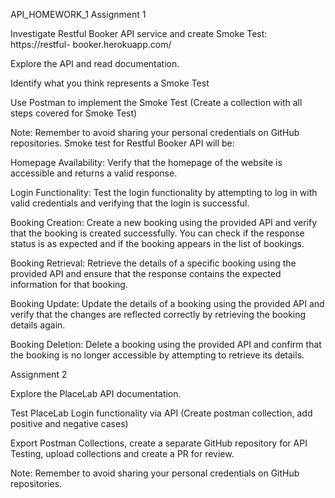 API_HOMEWORK_1
Assignment 1

Investigate Restful Booker API service and create Smoke Test: https://restful- booker.herokuapp.com/

Explore the API and read documentation.

Identify what you think represents a Smoke Test

Use Postman to implement the Smoke Test (Create a collection with all steps covered for Smoke Test)

Note: Remember to avoid sharing your personal credentials on GitHub repositories.
Smoke test for Restful Booker API will be:

Homepage Availability: Verify that the homepage of the website is accessible and returns a valid response.

Login Functionality: Test the login functionality by attempting to log in with valid credentials and verifying that the login is successful.

Booking Creation: Create a new booking using the provided API and verify that the booking is created successfully. You can check if the response status is as expected and if the booking appears in the list of bookings.

Booking Retrieval: Retrieve the details of a specific booking using the provided API and ensure that the response contains the expected information for that booking.

Booking Update: Update the details of a booking using the provided API and verify that the changes are reflected correctly by retrieving the booking details again.

Booking Deletion: Delete a booking using the provided API and confirm that the booking is no longer accessible by attempting to retrieve its details.

Assignment 2

Explore the PlaceLab API documentation.

Test PlaceLab Login functionality via API (Create postman collection, add positive and negative cases)

Export Postman Collections, create a separate GitHub repository for API Testing, upload collections and create a PR for review.

Note: Remember to avoid sharing your personal credentials on GitHub repositories.
